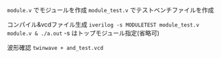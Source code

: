 `module.v` でモジュールを作成
`module_test.v` でテストベンチファイルを作成

コンパイル&vcdファイル生成
`iverilog -s MODULETEST module_test.v module.v & ./a.out`
-s はトップモジュール指定(省略可)

波形確認
`twinwave + and_test.vcd`
